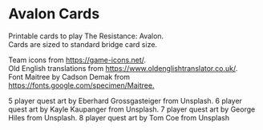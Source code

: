 # Avalon Cards

Printable cards to play The Resistance: Avalon.\
Cards are sized to standard bridge card size.

Team icons from <https://game-icons.net/>.\
Old English translations from <https://www.oldenglishtranslator.co.uk/>.\
Font Maitree by Cadson Demak from <https://fonts.google.com/specimen/Maitree.>

5 player quest art by Eberhard Grossgasteiger from Unsplash.
6 player quest art by Kayle Kaupanger from Unsplash.
7 player quest art by George Hiles from Unsplash.
8 player quest art by Tom Coe from Unsplash